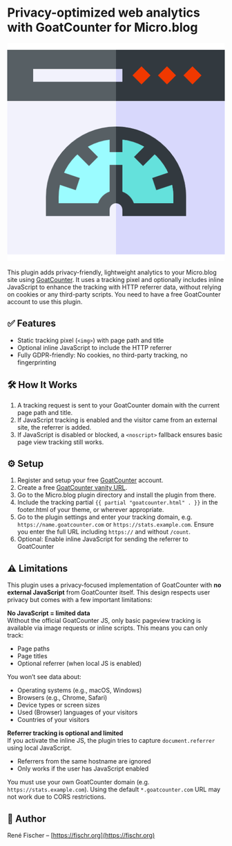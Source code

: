 # Privacy-optimized web analytics with GoatCounter for Micro.blog

<img src="logo.png" alt="GoatCounter for Micro.blog - Privacy-optimized">

This plugin adds privacy-friendly, lightweight analytics to your Micro.blog site using [GoatCounter](https://www.goatcounter.com). It uses a tracking pixel and optionally includes inline JavaScript to enhance the tracking with HTTP referrer data, without relying on cookies or any third-party scripts. You need to have a free GoatCounter account to use this plugin.

## ✅ Features

- Static tracking pixel (`<img>`) with page path and title
- Optional inline JavaScript to include the HTTP referrer
- Fully GDPR-friendly: No cookies, no third-party tracking, no fingerprinting

## 🛠 How It Works
1. A tracking request is sent to your GoatCounter domain with the current page path and title.
2. If JavaScript tracking is enabled and the visitor came from an external site, the referrer is added.
3. If JavaScript is disabled or blocked, a `<noscript>` fallback ensures basic page view tracking still works.

## ⚙️ Setup
1. Register and setup your free [GoatCounter](https://www.goatcounter.com) account.
2. Create a free [GoatCounter vanity URL](https://www.goatcounter.com/help/faq#custom-domain).
3. Go to the Micro.blog plugin directory and install the plugin from there.
4. Include the tracking partial `{{ partial "goatcounter.html" . }}` in the footer.html of your theme, or wherever appropriate.
5. Go to the plugin settings and enter your tracking domain, e.g. `https://name.goatcounter.com` or `https://stats.example.com`. Ensure you enter the full URL including `https://` and without `/count`.
6. Optional: Enable inline JavaScript for sending the referrer to GoatCounter

## ⚠️ Limitations
This plugin uses a privacy-focused implementation of GoatCounter with **no external JavaScript** from GoatCounter itself. This design respects user privacy but comes with a few important limitations:

**No JavaScript = limited data**  
Without the official GoatCounter JS, only basic pageview tracking is available via image requests or inline scripts. This means you can only track:
- Page paths
- Page titles
- Optional referrer (when local JS is enabled)

You won’t see data about:
- Operating systems (e.g., macOS, Windows)
- Browsers (e.g., Chrome, Safari)
- Device types or screen sizes
- Used (Browser) languages of your visitors
- Countries of your visitors

**Referrer tracking is optional and limited**  
If you activate the inline JS, the plugin tries to capture `document.referrer` using local JavaScript.
- Referrers from the same hostname are ignored
- Only works if the user has JavaScript enabled

You must use your own GoatCounter domain (e.g. `https://stats.example.com`). Using the default `*.goatcounter.com` URL may not work due to CORS restrictions.


## 👤 Author
René Fischer – [https://fischr.org](https://fischr.org)
